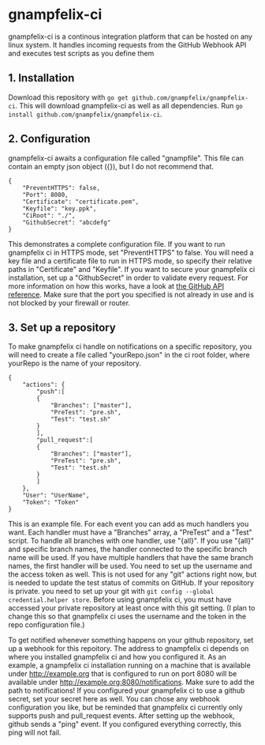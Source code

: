 # gnampfelix-ci

gnampfelix-ci is a continous integration platform that can be hosted on any linux system. It handles incoming requests from the GitHub Webhook API and executes test scripts as you define them

## 1. Installation
Download this repository with `go get github.com/gnampfelix/gnampfelix-ci`. This will download gnampfelix-ci as well as all dependencies. Run `go install github.com/gnampfelix/gnampfelix-ci`.

## 2. Configuration
gnampfelix-ci awaits a configuration file called "gnampfile". This file can contain an empty json object ({}), but I do not recommend that.
```     
{
    "PreventHTTPS": false,          
    "Port": 8080,
    "Certificate": "certificate.pem",
    "Keyfile": "key.ppk",
    "CiRoot": "./",
    "GithubSecret": "abcdefg"
}
```
This demonstrates a complete configuration file. If you want to run gnampfelix ci in HTTPS mode, set "PreventHTTPS" to false. You will need a key file and a certificate file to run in HTTPS mode, so specify their relative paths in "Certificate" and "Keyfile". 
If you want to secure your gnampfelix ci installation, set up a "GithubSecret" in order to validate every request. For more information on how this works, have a look at [the GitHub API reference](https://developer.github.com/webhooks/securing/).
Make sure that the port you specified is not already in use and is not blocked by your firewall or router.

## 3. Set up a repository
To make gnampfelix ci handle on notifications on a specific repository, you will need to create a file called "yourRepo.json" in the ci root folder, where yourRepo is the name of your repository. 
```
{
    "actions": {
        "push":[
        {
            "Branches": ["master"],
            "PreTest": "pre.sh",
            "Test": "test.sh"
        }
        ],
        "pull_request":[
        {
            "Branches": ["master"],
            "PreTest": "pre.sh",
            "Test": "test.sh"
        }
        ]
    },
    "User": "UserName",
    "Token": "Token"
}
```
This is an example file. For each event you can add as much handlers you want. Each handler must have a "Branches" array, a "PreTest" and a "Test" script. To handle all branches with one handler, use "{all}". If you use "{all}" and specific branch names, the handler connected to the specific branch name will be used. If you have multiple handlers that have the same branch names, the first handler will be used.
You need to set up the username and the access token as well. This is not used for any "git" actions right now, but is needed to update the test status of commits on GitHub. If your repository is private. you need to set up your git with `git config --global credential.helper store`. Before using gnampfelix ci, you must have accessed your private repository at least once with this git setting. (I plan to change this so that gnampfelix ci uses the username and the token in the repo configuration file.)


To get notified whenever something happens on your github repository, set up a webhook for this repoitory. The address to gnampfelix ci depends on where you installed gnampfelix ci and how you configured it. As an example, a gnampfelix ci installation running on a machine that is available under http://example.org that is configured to run on port 8080 will be available under http://example.org:8080/notifications. Make sure to add the path to notifications! If you configured your gnampfelix ci to use a github secret, set your secret here as well. You can chose any webhook configuration you like, but be reminded that gnampfelix ci currently only supports push and pull_request events. After setting up the webhook, github sends a "ping" event. If you configured everything correctly, this ping will not fail. 

